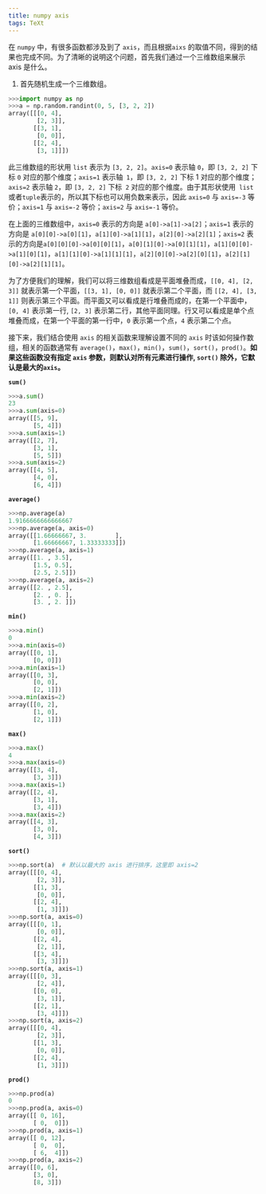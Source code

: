 ```yaml
---
title: numpy axis
tags: TeXt
---
```


在 `numpy` 中，有很多函数都涉及到了 `axis`，而且根据`aixs` 的取值不同，得到的结果也完成不同。为了清晰的说明这个问题，首先我们通过一个三维数组来展示 axis 是什么。

1. 首先随机生成一个三维数组。

```python
>>>import numpy as np
>>>a = np.random.randint(0, 5, [3, 2, 2])
array([[[0, 4],
        [2, 3]],
       [[3, 1],
        [0, 0]],
       [[2, 4],
        [3, 1]]])
```

此三维数组的形状用 `list` 表示为 `[3, 2, 2]`。`axis=0` 表示轴 `0`，即 `[3, 2, 2]` 下标 `0` 对应的那个维度；`axis=1` 表示轴` 1`，即 `[3, 2, 2]` 下标 1 对应的那个维度；`axis=2` 表示轴 `2`，即 `[3, 2, 2]` 下标` 2` 对应的那个维度。由于其形状使用` list` 或者` tuple `表示的，所以其下标也可以用负数来表示，因此 `axis=0` 与 `axis=-3` 等价；`axis=1` 与 `axis=-2` 等价；`axis=2` 与 `axis=-1` 等价。

在上面的三维数组中，`axis=0` 表示的方向是 `a[0]->a[1]->a[2]`；`axis=1` 表示的方向是 `a[0][0]->a[0][1]`，`a[1][0]->a[1][1]`，`a[2][0]->a[2][1]`；`axis=2` 表示的方向是`a[0][0][0]->a[0][0][1]`，`a[0][1][0]->a[0][1][1]`，`a[1][0][0]->a[1][0][1]`，`a[1][1][0]->a[1][1][1]`，`a[2][0][0]->a[2][0][1]`，`a[2][1][0]->a[2][1][1]`。

为了方便我们的理解，我们可以将三维数组看成是平面堆叠而成，`[[0, 4], [2, 3]]` 就表示第一个平面，`[[3, 1], [0, 0]]` 就表示第二个平面，而 `[[2, 4], [3, 1]]` 则表示第三个平面。而平面又可以看成是行堆叠而成的，在第一个平面中，`[0, 4]` 表示第一行, `[2, 3]` 表示第二行，其他平面同理。行又可以看成是单个点堆叠而成，在第一个平面的第一行中，`0` 表示第一个点，`4` 表示第二个点。

接下来，我们结合使用 `axis` 的相关函数来理解设置不同的 `axis` 时该如何操作数组，相关的函数通常有 `average()`，`max()`，`min()`，`sum()`，`sort()`，`prod()`。**如果这些函数没有指定 `axis` 参数，则默认对所有元素进行操作, `sort()` 除外，它默认是最大的`axis`。**

**`sum()`**

```python
>>>a.sum()
23
>>>a.sum(axis=0)
array([[5, 9],
       [5, 4]])
>>>a.sum(axis=1)
array([[2, 7],
       [3, 1],
       [5, 5]])
>>>a.sum(axis=2)
array([[4, 5],
       [4, 0],
       [6, 4]])
```

**`average()`**

```python
>>>np.average(a)
1.9166666666666667
>>>np.average(a, axis=0)
array([[1.66666667, 3.        ],
       [1.66666667, 1.33333333]])
>>>np.average(a, axis=1)
array([[1. , 3.5],
       [1.5, 0.5],
       [2.5, 2.5]])
>>>np.average(a, axis=2)
array([[2. , 2.5],
       [2. , 0. ],
       [3. , 2. ]])
```

**`min()`**

```python
>>>a.min()
0
>>>a.min(axis=0)
array([[0, 1],
       [0, 0]])
>>>a.min(axis=1)
array([[0, 3],
       [0, 0],
       [2, 1]])
>>>a.min(axis=2)
array([[0, 2],
       [1, 0],
       [2, 1]])
```

**`max()`**

```python
>>>a.max()
4
>>>a.max(axis=0)
array([[3, 4],
       [3, 3]])
>>>a.max(axis=1)
array([[2, 4],
       [3, 1],
       [3, 4]])
>>>a.max(axis=2)
array([[4, 3],
       [3, 0],
       [4, 3]])
```

**`sort()`**

```python
>>>np.sort(a)  # 默认以最大的 axis 进行排序，这里即 axis=2
array([[[0, 4],
        [2, 3]],
       [[1, 3],
        [0, 0]],
       [[2, 4],
        [1, 3]]])
>>>np.sort(a, axis=0)
array([[[0, 1],
        [0, 0]],
       [[2, 4],
        [2, 1]],
       [[3, 4],
        [3, 3]]])
>>>np.sort(a, axis=1)
array([[[0, 3],
        [2, 4]],
       [[0, 0],
        [3, 1]],
       [[2, 1],
        [3, 4]]])
>>>np.sort(a, axis=2)
array([[[0, 4],
        [2, 3]],
       [[1, 3],
        [0, 0]],
       [[2, 4],
        [1, 3]]])
```

**`prod()`**

```python
>>>np.prod(a)
0
>>>np.prod(a, axis=0)
array([[ 0, 16],
       [ 0,  0]])
>>>np.prod(a, axis=1)
array([[ 0, 12],
       [ 0,  0],
       [ 6,  4]])
>>>np.prod(a, axis=2)
array([[0, 6],
       [3, 0],
       [8, 3]])
```

